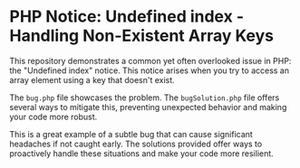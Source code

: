 # PHP Notice: Undefined index - Handling Non-Existent Array Keys

This repository demonstrates a common yet often overlooked issue in PHP: the "Undefined index" notice.  This notice arises when you try to access an array element using a key that doesn't exist.

The `bug.php` file showcases the problem.  The `bugSolution.php` file offers several ways to mitigate this, preventing unexpected behavior and making your code more robust.

This is a great example of a subtle bug that can cause significant headaches if not caught early.  The solutions provided offer ways to proactively handle these situations and make your code more resilient.